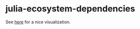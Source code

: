 # julia-ecosystem-dependencies

See [here](https://github.com/JuliaPlots/GraphRecipes.jl/issues/102) for a nice visualization.
